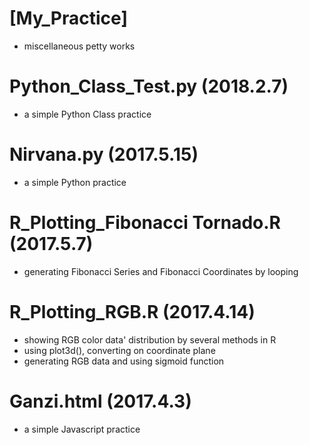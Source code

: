 # [My_Practice]
- miscellaneous petty works

# Python_Class_Test.py (2018.2.7)
- a simple Python Class practice

# Nirvana.py (2017.5.15)
- a simple Python practice

# R_Plotting_Fibonacci Tornado.R (2017.5.7)
- generating Fibonacci Series and Fibonacci Coordinates by looping

# R_Plotting_RGB.R (2017.4.14)
- showing RGB color data' distribution by several methods in R
- using plot3d(), converting on coordinate plane
- generating RGB data and using sigmoid function

# Ganzi.html (2017.4.3)
- a simple Javascript practice
